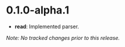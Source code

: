 # 0.1.0-alpha.1

* **read**: Implemented parser.

*Note: No tracked changes prior to this release.*
